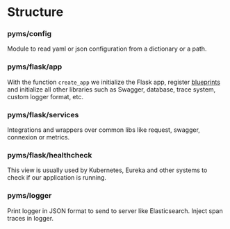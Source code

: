 # Structure

### pyms/config
Module to read yaml or json configuration from a dictionary or a path.

### pyms/flask/app
With the function `create_app` we initialize the Flask app, register [blueprints](http://flask.pocoo.org/docs/0.12/blueprints/)
and initialize all other libraries such as Swagger, database, trace system, custom logger format, etc.

### pyms/flask/services
Integrations and wrappers over common libs like request, swagger, connexion or metrics.

### pyms/flask/healthcheck
This view is usually used by Kubernetes, Eureka and other systems to check if our application is running.

### pyms/logger
Print logger in JSON format to send to server like Elasticsearch. Inject span traces in logger.
